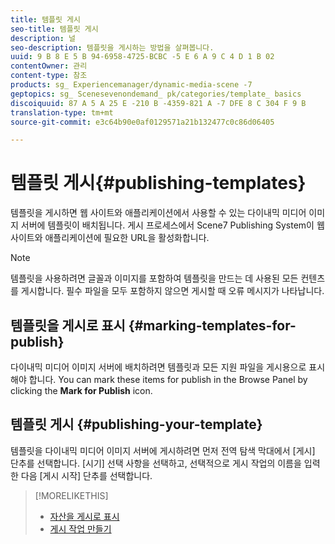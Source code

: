 ```yaml
---
title: 템플릿 게시
seo-title: 템플릿 게시
description: 널
seo-description: 템플릿을 게시하는 방법을 살펴봅니다.
uuid: 9 B 8 E 5 B 94-6958-4725-BCBC -5 E 6 A 9 C 4 D 1 B 02
contentOwner: 관리
content-type: 참조
products: sg_ Experiencemanager/dynamic-media-scene -7
geptopics: sg_ Scenesevenondemand_ pk/categories/template_ basics
discoiquuid: 87 A 5 A 25 E -210 B -4359-821 A -7 DFE 8 C 304 F 9 B
translation-type: tm+mt
source-git-commit: e3c64b90e0af0129571a21b132477c0c86d06405

---
```



# 템플릿 게시{#publishing-templates}

템플릿을 게시하면 웹 사이트와 애플리케이션에서 사용할 수 있는 다이내믹 미디어 이미지 서버에 템플릿이 배치됩니다. 게시 프로세스에서 Scene7 Publishing System이 웹 사이트와 애플리케이션에 필요한 URL을 활성화합니다.

>[!NOTE]
>
>템플릿을 사용하려면 글꼴과 이미지를 포함하여 템플릿을 만드는 데 사용된 모든 컨텐츠를 게시합니다. 필수 파일을 모두 포함하지 않으면 게시할 때 오류 메시지가 나타납니다.

## 템플릿을 게시로 표시 {#marking-templates-for-publish}

다이내믹 미디어 이미지 서버에 배치하려면 템플릿과 모든 지원 파일을 게시용으로 표시해야 합니다. You can mark these items for publish in the Browse Panel by clicking the **Mark for Publish** icon.

## 템플릿 게시 {#publishing-your-template}

템플릿을 다이내믹 미디어 이미지 서버에 게시하려면 먼저 전역 탐색 막대에서 [게시] 단추를 선택합니다. [시기] 선택 사항을 선택하고, 선택적으로 게시 작업의 이름을 입력한 다음 [게시 시작] 단추를 선택합니다.

>[!MORELIKETHIS]
>
>* [자산을 게시로 표시](publishing-files.md#publish_after_uploading)
>* [게시 작업 만들기](publishing-files.md#creating_a_publish_job)

